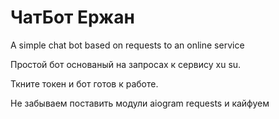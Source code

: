 # ЧатБот Ержан
A simple chat bot based on requests to an online service


Простой бот основаный на запросах к сервису xu su.

Ткните токен и бот готов к работе.

Не забываем поставить модули aiogram requests и кайфуем
